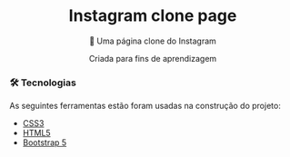 
<h1 align="center">
    Instagram clone page
</h1>
<p align="center">🚀 Uma página clone do Instagram</p>
<p align="center"> Criada para fins de aprendizagem</p>

### 🛠 Tecnologias

As seguintes ferramentas estão foram usadas na construção do projeto:

- [CSS3](https://pt.wikipedia.org/wiki/CSS3)
- [HTML5](https://www.w3.org/)
- [Bootstrap 5](https://getbootstrap.com/docs/5.0/getting-started/introduction/)


